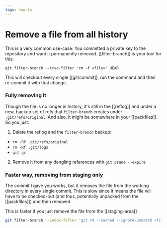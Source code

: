 ```yaml
---
tags: how-to
---
```


# Remove a file from all history
This is a very common use-case: You committed a private key to the repository and want it permanently removed. [[filter-branch]] is your tool for this:

```
git filter-branch --tree-filter 'rm -f «file»' HEAD
```

This will checkout every single [[git/commit]], run the command and then re-commit it with that change. 

### Fully removing it
Though the file is no longer in history, it's still in the [[reflog]] and under a new, backup set of refs that `filter-branch` creates under `.git/refs/original`. And also, it might be somewhere in your [[packfiles]]. So you just:

1. Delete the reflog and the `filter-branch` backup:
  * `rm -Rf .git/refs/original`
  * `rm -Rf .git/logs`
  * `git gc`
2. Remove it from any dangling references with `git prune --expire`

### Faster way, removing from staging only
The commit I gave you works, but it removes the file from the working directory in every single commit. This is slow since it means the file will have to be checked-out (and thus, potentially unpacked from the [[packfiles]]) and then removed.

This is faster if you just remove the file from the [[staging-area]]

```sh
git filter-branch --index-filter 'git rm --cached --ignore-unmatch «file»' HEAD
```
